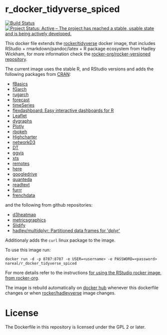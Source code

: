 # r_docker_tidyverse_spiced

[![Build Status](https://travis-ci.org/nareal/r_docker_tidyverse_spiced.svg?branch=master)](https://travis-ci.org/nareal/hr_docker_tidyverse_spiced) [![Project Status: Active – The project has reached a stable, usable state and is being actively developed.](https://www.repostatus.org/badges/latest/active.svg)](https://www.repostatus.org/#active)

This docker file extends the [rocker/tidyverse](https://hub.docker.com/r/rocker/tidyverse/) docker image, that includes RStudio + rmarkdown/pandoc/latex + R package ecosystem from Hadley Wickham, for more information check the [rocker-org/rocker-versioned repository](https://github.com/rocker-org/rocker-versioned).

The current image uses the stable R, and RStudio versions and adds the following packages from [CRAN](https://cran.r-project.org/):

- [fBasics](https://cran.r-project.org/web/packages/fBasics/index.html)
- [fGarch](https://cran.r-project.org/web/packages/fGarch/index.html)
- [rugarch](https://cran.r-project.org/web/packages/rugarch/index.html)
- [forecast](https://cran.r-project.org/web/packages/forecast/index.html)
- [timeSeries](https://cran.r-project.org/web/packages/timeSeries/index.html)
- [flexdashboard: Easy interactive dashboards for R](http://rmarkdown.rstudio.com/flexdashboard/)
- [Leaflet](http://rstudio.github.io/leaflet/)
- [dygraphs](http://rstudio.github.io/dygraphs/)
- [Plotly](https://plot.ly/r/getting-started/)
- [rbokeh](http://hafen.github.io/rbokeh/)
- [Highcharter](http://jkunst.com/highcharter/)
- [networkD3](http://christophergandrud.github.io/networkD3/)
- [DT](http://rstudio.github.io/DT/)
- [ggvis](http://ggvis.rstudio.com/)
- [xts](https://cran.r-project.org/web/packages/xts/index.html)
- [remotes](https://cran.r-project.org/web/packages/remotes/index.html)
- [here](https://github.com/r-lib/here)
- [googledrive](https://cran.r-project.org/web/packages/googledrive/index.html)
- [quanteda](https://cran.r-project.org/web/packages/quanteda/index.html)
- [readtext](https://cran.r-project.org/web/packages/readtext/index.html)
- [furrr](https://cran.r-project.org/web/packages/furrr/index.html)
- [frenchdata](https://cran.r-project.org/web/packages/frenchdata/index.html)

and the following from github repositories:

- [d3heatmap](https://github.com/rstudio/d3heatmap)
- [metricsgraphics](http://hrbrmstr.github.io/metricsgraphics/)
- [Slidify](http://slidify.org/#)
- [hadley/multidplyr: Partitioned data frames for 'dplyr'](https://github.com/hadley/multidplyr)

Additionaly adds the `curl` linux package to the image.

To use this image run:

```
docker run -d -p 8787:8787 -e USER=<username> -e PASSWORD=<password> nareal/r_docker_tidyverse_spiced
```

For more details refer to the instructions [for using the RStudio rocker image, from rocker-org](https://github.com/rocker-org/rocker/wiki/Using-the-RStudio-image).

The image is rebuild automatically on [docker hub](https://hub.docker.com/r/nareal/r_docker_tidyverse_spiced/) whenever this dockerfile changes or when [rocker/hadleyverse](https://hub.docker.com/r/rocker/hadleyverse/) image changes.

# License

The Dockerfile in this repository is licensed under the GPL 2 or later.
